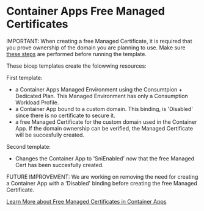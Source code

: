 # Container Apps Free Managed Certificates

IMPORTANT: When creating a free Managed Certificate, it is required that you prove ownership of the domain you are planning to use. Make sure [these steps](https://learn.microsoft.com/en-us/azure/container-apps/custom-domains-managed-certificates?pivots=azure-portal#add-a-custom-domain-and-managed-certificate) are performed before running the template.

These bicep templates create the folowwing resources:

First template:
- a Container Apps Managed Environment using the Consumtpion + Dedicated Plan. This Managed Environment has only a Consumption Workload Profile.
- a Container App bound to a custom domain. This binding, is 'Disabled' since there is no certificate to secure it.
- a free Managed Certificate for the custom domain used in the Container App. If the domain ownership can be verified, the Managed Certificate will be succesfully created.

Second template:

- Changes the Container App to 'SniEnabled' now that the free Managed Cert has been succesfully created.

FUTURE IMPROVEMENT: We are working on removing the need for creating a Container App with a 'Disabled' binding before creating the free Managed Certificate.


[Learn More about Free Managed Certificates in Container Apps ](https://learn.microsoft.com/en-us/azure/container-apps/custom-domains-managed-certificates?pivots=azure-portal)